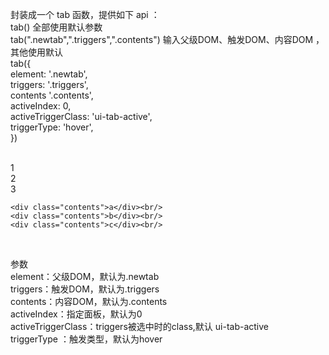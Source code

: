 封装成一个  tab  函数，提供如下 api ：<br/>
tab()    全部使用默认参数<br/>
tab(".newtab",".triggers",".contents")    输入父级DOM、触发DOM、内容DOM ，其他使用默认<br/>
tab({<br/>
    element: '.newtab',<br/>
    triggers: '.triggers',<br/>
    contents '.contents',<br/>
    activeIndex: 0,<br/>
    activeTriggerClass: 'ui-tab-active',<br/>
   triggerType: 'hover',<br/>
})<br/>

<div class="newtab"> <br/>
    <span class="triggers">1</span> <br/>
    <span class="triggers">2</span> <br/>
    <span class="triggers">3</span> <br/>

    <div class="contents">a</div><br/>
    <div class="contents">b</div><br/>
    <div class="contents">c</div><br/>
</div> <br/>

参数<br/>
element：父级DOM，默认为.newtab<br/>
triggers：触发DOM，默认为.triggers<br/>
contents：内容DOM，默认为.contents<br/>
activeIndex：指定面板，默认为0<br/>
activeTriggerClass：triggers被选中时的class,默认  ui-tab-active <br/>
triggerType ：触发类型，默认为hover<br/>
